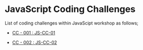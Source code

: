 # JavaScript Coding Challenges

List of coding challenges within JavaScipt workshop as follows;

- [CC - 001 : JS-CC-01](./cc-001/README.pdf)

- [CC - 002 : JS-CC-02](./cc-002/README.pdf)
